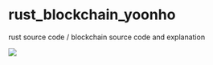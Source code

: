 # rust_blockchain_yoonho
rust source code / blockchain source code and explanation

<a href="https://hits.seeyoufarm.com"><img src="https://hits.seeyoufarm.com/api/count/incr/badge.svg?url=https%3A%2F%2Fgithub.com%2FYoonhoKim0527&count_bg=%2379C83D&title_bg=%23555555&icon=&icon_color=%23E7E7E7&title=hits&edge_flat=false"/></a>
